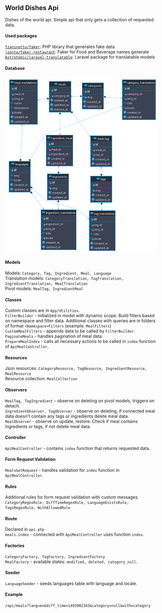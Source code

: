 ## World Dishes Api 

Dishes of the world api.
Simple api that only gets a collection of requested data.

#### Used packages
[`fzaninotto/faker`](https://github.com/fzaninotto/Faker): PHP library that generates fake data<br>
[`jzonta/faker-restaurant`](https://github.com/jzonta/FakerRestaurant): Faker for Food and Beverage names generate<br>
[`Astrotomic/laravel-translatable`](https://github.com/Astrotomic/laravel-translatable): Laravel package for translatable models<br>

#### Database
![Database diagram](database_diagram.png)

#### Models
Models: `Category, Tag, Ingredient, Meal, Language`<br>
Translation models: `CategoryTranslation, TagTranslation, IngredientTranslation, MealTranslation`<br>
Pivot models: `MealTag, IngredientMeal`<br>

#### Classes
Custom classes are in `App/Utilities`.<br>
`FilterBuilder` - initialized in model with dynamic scope. Build filters based on namespace and filter data. Additional classes with queries are in folders of format `<Namespace>Filters` (example: `MealFilters`)<br>
`CustomMealFilters` - appends data to be called by `FilterBuilder`.<br>
`PaginateMeals` - handles pagination of meal data.<br>
`PrepareMealIndex` - calls all necessary actions to be called in `index` function of `ApiMealController`.<br>

#### Resources
Json resources: `CategoryResource, TagResource, IngredientResource, MealResource`<br>
Resource collection: `MealCollection`

#### Observers 
`MealTag, TagIngredient` - observe on deleting on pivot models, triggers on detach.<br>
`IngredientObserver, TagObserver` - observe on deleting, if connected meal data doesn't contain any tags or ingredients delete meal data.<br>
`MealObserver` - observe on update, restore. Check if meal contains ingredients or tags, if not delete meal data.

#### Controller
`ApiMealController` - contains `index` function that returns requested data.

#### Form Request Validation 
`MealsGetRequest` - handles validation for `index` function in `ApiMealController`.

#### Rules
Additional rules for form request validation with custom messages.<br>
`CategoryRegexRule, DiffTimeRegexRule, LanguageExistsRule, TagsRegexRule, WithAllowedRule`

#### Route
Declared in `api.php`<br>
`meals.index` - connected with `ApiMealController` uses function `index`.

#### Factories
`CategoryFactory, TagFactory, IngredientFactory`<br>
`MealFactory` - available states: `modified, deleted, category_null`.

#### Seeder
`LanguageSeeder` - seeds languages table with language and locale.

#### Example
`/api/meals?lang=en&diff_time=1493902343&category=null&with=category`
